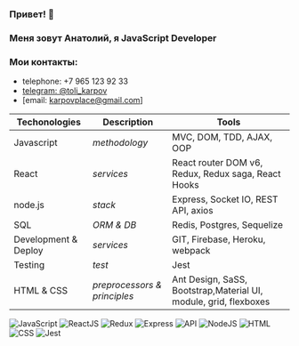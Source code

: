 ### Привет! 👋

### Меня зовут Анатолий, я JavaScript Developer

### Мои контакты:
* telephone: +7 965 123 92 33
* [telegram: @toli_karpov](http://t.me/toli_karpov)
* [email: karpovplace@gmail.com]


Techonologies | Description | Tools
--- | --- | ---
Javascript | *methodology* | MVC, DOM, TDD, AJAX, OOP
React | *services* | React router DOM v6, Redux, Redux saga, React Hooks
node.js | *stack* | Express, Socket IO, REST API, axios
SQL | *ORM & DB* | Redis, Postgres, Sequelize
Development & Deploy | *services* | GIT, Firebase, Heroku, webpack
Testing | *test* | Jest
HTML & CSS | *preprocessors & principles* | Ant Design, SaSS, Bootstrap,Material UI, module, grid, flexboxes

![JavaScript](https://img.shields.io/badge/-JavaScript-090909?style=for-the-badge&logo=JavaScript)
![ReactJS](https://img.shields.io/badge/-React-090909?style=for-the-badge&logo=React)
![Redux](https://img.shields.io/badge/-Redux-090909?style=for-the-badge&logo=Redux)
![Express](https://img.shields.io/badge/-Express-090909?style=for-the-badge&logo=Express)
![API](https://img.shields.io/badge/-REST&#032;API-090909?style=for-the-badge)
![NodeJS](https://img.shields.io/badge/-NodeJs-090909?style=for-the-badge&logo=Node)
![HTML](https://img.shields.io/badge/-HTML-090909?style=for-the-badge&logo=html5)
![CSS](https://img.shields.io/badge/-CSS-090909?style=for-the-badge&logo=css3)
![Jest](https://img.shields.io/badge/-jest-090909?style=for-the-badge&logo=jest)



<!--
**Anatoly-Karpov/Anatoly-Karpov** is a ✨ _special_ ✨ repository because its `README.md` (this file) appears on your GitHub profile.

Here are some ideas to get you started:

- 🔭 I’m currently working on ...
- 🌱 I’m currently learning ...
- 👯 I’m looking to collaborate on ...
- 🤔 I’m looking for help with ...
- 💬 Ask me about ...
- 📫 How to reach me: ...
- 😄 Pronouns: ...
- ⚡ Fun fact: ...
-->

